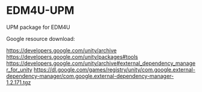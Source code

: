 # EDM4U-UPM
UPM package for EDM4U

Google resource download:

https://developers.google.com/unity/archive
https://developers.google.com/unity/packages#tools
https://developers.google.com/unity/archive#external_dependency_manager_for_unity
https://dl.google.com/games/registry/unity/com.google.external-dependency-manager/com.google.external-dependency-manager-1.2.171.tgz
